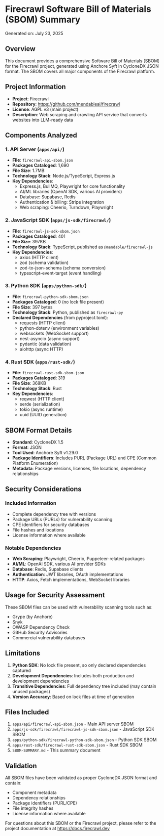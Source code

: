 # Firecrawl Software Bill of Materials (SBOM) Summary

Generated on: July 23, 2025

## Overview

This document provides a comprehensive Software Bill of Materials (SBOM) for the Firecrawl project, generated using Anchore Syft in CycloneDX JSON format. The SBOM covers all major components of the Firecrawl platform.

## Project Information

- **Project**: Firecrawl
- **Repository**: https://github.com/mendableai/firecrawl
- **License**: AGPL v3 (main project)
- **Description**: Web scraping and crawling API service that converts websites into LLM-ready data

## Components Analyzed

### 1. API Server (`apps/api/`)
- **File**: `firecrawl-api-sbom.json`
- **Packages Cataloged**: 1,690
- **File Size**: 1.7MB
- **Technology Stack**: Node.js/TypeScript, Express.js
- **Key Dependencies**: 
  - Express.js, BullMQ, Playwright for core functionality
  - AI/ML libraries (OpenAI SDK, various AI providers)
  - Database: Supabase, Redis
  - Authentication & billing: Stripe integration
  - Web scraping: Cheerio, Turndown, Playwright

### 2. JavaScript SDK (`apps/js-sdk/firecrawl/`)
- **File**: `firecrawl-js-sdk-sbom.json`
- **Packages Cataloged**: 401
- **File Size**: 397KB
- **Technology Stack**: TypeScript, published as `@mendable/firecrawl-js`
- **Key Dependencies**:
  - axios (HTTP client)
  - zod (schema validation)
  - zod-to-json-schema (schema conversion)
  - typescript-event-target (event handling)

### 3. Python SDK (`apps/python-sdk/`)
- **File**: `firecrawl-python-sdk-sbom.json`
- **Packages Cataloged**: 0 (no lock file present)
- **File Size**: 397 bytes
- **Technology Stack**: Python, published as `firecrawl-py`
- **Declared Dependencies** (from pyproject.toml):
  - requests (HTTP client)
  - python-dotenv (environment variables)
  - websockets (WebSocket support)
  - nest-asyncio (async support)
  - pydantic (data validation)
  - aiohttp (async HTTP)

### 4. Rust SDK (`apps/rust-sdk/`)
- **File**: `firecrawl-rust-sdk-sbom.json`
- **Packages Cataloged**: 319
- **File Size**: 368KB
- **Technology Stack**: Rust
- **Key Dependencies**:
  - reqwest (HTTP client)
  - serde (serialization)
  - tokio (async runtime)
  - uuid (UUID generation)

## SBOM Format Details

- **Standard**: CycloneDX 1.5
- **Format**: JSON
- **Tool Used**: Anchore Syft v1.29.0
- **Package Identifiers**: Includes PURL (Package URL) and CPE (Common Platform Enumeration)
- **Metadata**: Package versions, licenses, file locations, dependency relationships

## Security Considerations

### Included Information
- Complete dependency tree with versions
- Package URLs (PURLs) for vulnerability scanning
- CPE identifiers for security databases
- File hashes and locations
- License information where available

### Notable Dependencies
- **Web Scraping**: Playwright, Cheerio, Puppeteer-related packages
- **AI/ML**: OpenAI SDK, various AI provider SDKs
- **Database**: Redis, Supabase clients
- **Authentication**: JWT libraries, OAuth implementations
- **HTTP**: Axios, Fetch implementations, WebSocket libraries

## Usage for Security Assessment

These SBOM files can be used with vulnerability scanning tools such as:
- Grype (by Anchore)
- Snyk
- OWASP Dependency Check
- GitHub Security Advisories
- Commercial vulnerability databases

## Limitations

1. **Python SDK**: No lock file present, so only declared dependencies captured
2. **Development Dependencies**: Includes both production and development dependencies
3. **Transitive Dependencies**: Full dependency tree included (may contain unused packages)
4. **Version Accuracy**: Based on lock files at time of generation

## Files Included

1. `apps/api/firecrawl-api-sbom.json` - Main API server SBOM
2. `apps/js-sdk/firecrawl/firecrawl-js-sdk-sbom.json` - JavaScript SDK SBOM  
3. `apps/python-sdk/firecrawl-python-sdk-sbom.json` - Python SDK SBOM
4. `apps/rust-sdk/firecrawl-rust-sdk-sbom.json` - Rust SDK SBOM
5. `SBOM-SUMMARY.md` - This summary document

## Validation

All SBOM files have been validated as proper CycloneDX JSON format and contain:
- Component metadata
- Dependency relationships
- Package identifiers (PURL/CPE)
- File integrity hashes
- License information where available

For questions about this SBOM or the Firecrawl project, please refer to the project documentation at https://docs.firecrawl.dev
